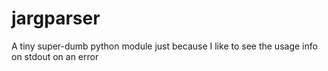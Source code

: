 # jargparser
A tiny super-dumb python module just because I like to see the usage info on stdout on an error
